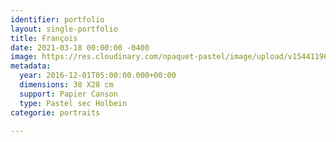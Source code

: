 ```yaml
---
identifier: portfolio
layout: single-portfolio
title: François
date: 2021-03-18 00:00:00 -0400
image: https://res.cloudinary.com/npaquet-pastel/image/upload/v1544119690/Francois-pastel-28-X-38-cm-2016.jpg
metadata:
  year: 2016-12-01T05:00:00.000+00:00
  dimensions: 38 X28 cm
  support: Papier Canson
  type: Pastel sec Holbein
categorie: portraits

---
```

